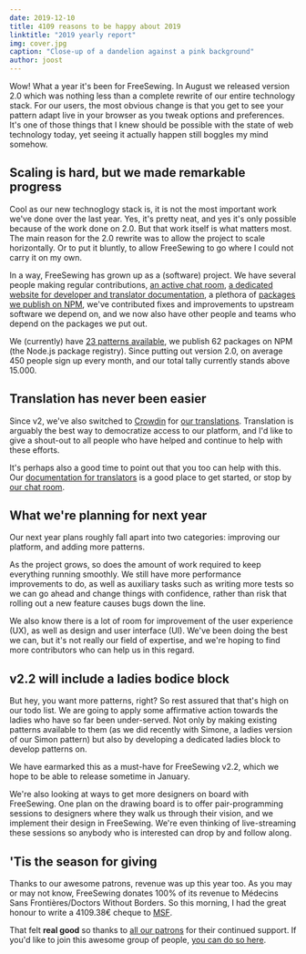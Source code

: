 ```yaml
---
date: 2019-12-10
title: 4109 reasons to be happy about 2019
linktitle: "2019 yearly report"
img: cover.jpg
caption: "Close-up of a dandelion against a pink background"
author: joost
---
```


Wow! What a year it's been for FreeSewing. 
In August we released version 2.0 which was nothing less than a complete rewrite 
of our entire technology stack. 
For our users, the most obvious change is that you get to see your pattern adapt 
live in your browser as you tweak options and preferences. 
It's one of those things that I knew should be possible with the state of web 
technology today, yet seeing it actually happen still boggles my mind somehow.

## Scaling is hard, but we made remarkable progress

Cool as our new technoglogy stack is, it is not the most important work we've done over the last 
year. Yes, it's pretty neat, and yes it's only possible because of the work done 
on 2.0. But that work itself is what matters most. The main reason for the 2.0 
rewrite was to allow the project to scale horizontally. Or to put it bluntly, 
to allow FreeSewing to go where I could not carry it on my own.

In a way, FreeSewing has grown up as a (software) project. We have several people 
making regular contributions, [an active chat room](https://chat.freesewing.org/), 
[a dedicated website for developer and translator documentation](https://freesewing.dev), 
a plethora of [packages we publish on NPM](https://www.npmjs.com/search?q=keywords:freesewing), 
we've contributed fixes and improvements to upstream software we depend on, and we now 
also have other people and teams who depend on the packages we put out.

We (currently) have [23 patterns available](/patterns/), we publish 62 packages on NPM 
(the Node.js package registry). Since putting out version 2.0, on average 450 people 
sign up every month, and our total tally currently stands above 15.000. 

## Translation has never been easier

Since v2, we've also switched to [Crowdin](https://crowdin.com) for 
[our translations](https://freesewing.dev/guides/translator/). Translation is arguably
the best way to democratize access to our platform, and I'd like to give a shout-out to
all people who have helped and continue to help with these efforts.

It's perhaps also a good time to point out that you too can help with this. 
Our [documentation for translators](https://freesewing.dev/guides/translator/) is a good
place to get started, or stop by [our chat room](https://chat.freesewing.org/).

## What we're planning for next year

Our next year plans roughly fall apart into two categories: 
improving our platform, and adding more patterns.

As the project grows, so does the amount of work required to keep everything 
running smoothly. We still have more performance improvements to do, as well as 
auxiliary tasks such as writing more tests so we can go ahead and change things with 
confidence, rather than risk that rolling out a new feature causes bugs down the line.

We also know there is a lot of room for improvement of the user experience (UX), as
well as design and user interface (UI). We've been doing the best we can, but it's 
not really our field of expertise, and we're hoping to find more contributors who can
help us in this regard.

## v2.2 will include a ladies bodice block

But hey, you want more patterns, right? So rest assured that that's high on our 
todo list. We are going to apply some affirmative action towards the ladies who have 
so far been under-served. Not only by making existing patterns available to them 
(as we did recently with Simone, a ladies version of our Simon pattern) but also 
by developing a dedicated ladies block to develop patterns on.

We have earmarked this as a must-have for FreeSewing v2.2, which we hope to be able
to release sometime in January.

We're also looking at ways to get more designers on board with FreeSewing. 
One plan on the drawing board is to offer pair-programming sessions to designers 
where they walk us through their vision, and we implement their design in FreeSewing. 
We're even thinking of live-streaming these sessions so anybody who is interested 
can drop by and follow along.

## 'Tis the season for giving

Thanks to our awesome patrons, revenue was up this year too. As you may or may not know, 
FreeSewing donates 100% of its revenue to Médecins Sans Frontières/Doctors Without Borders. 
So this morning, I had the great honour to write a 4109.38€ cheque to [MSF](https://www.msf.org/). 

That felt **real good** so thanks to [all our patrons](/patrons) for their continued support.
If you'd like to join this awesome group of people, [you can do so here](/patrons/join).


